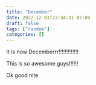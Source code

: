 ```yaml
---
title: "December"
date: 2022-12-01T23:34:31-07:00
draft: false
tags: ["random"]
categories: []
---
```


It is now Decemberrr!!!!!!!!!!!!!       

This is so awesome guys!!!!!!       

Ok good nite        
